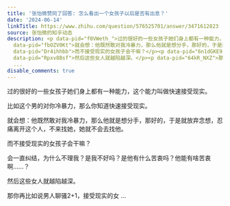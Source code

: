 ```yaml
---
title: '张怡微赞同了回答: 怎么看出一个女孩子以后是否有出息？'
date: '2024-06-14'
linkTitle: https://www.zhihu.com/question/576525701/answer/3471612823
source: 张怡微的知乎动态
description: <p data-pid="f0VWeth_">过的很好的一些女孩子她们身上都有一种能力，这个能力叫做快速接受现实。</p><p data-pid="ll83FWIy">比如这个男的对你冷暴力，那么你知道快速接受现实。</p><p
  data-pid="fbOZV0Kt">就会想：他既然敢对我冷暴力，那么他就是想分手，那好的，于是就放弃念想，忍痛离开这个人，不来找她，她就不会去找他。</p><p
  data-pid="Dr4ihhbb">而不接受现实的女孩子会干嘛？</p><p data-pid="6n1dGKE9">会一直纠结，为什么不理我？是我不好吗？是他有什么苦衷吗？他能有啥苦衷啊……？</p><p
  data-pid="Rpxv8Bsf">然后这些女人就越陷越深。</p><p data-pid="64kR_NXZ">那你再比如说男人聊骚2+1，接受现实的女
  ...
disable_comments: true
---
```

<p data-pid="f0VWeth_">过的很好的一些女孩子她们身上都有一种能力，这个能力叫做快速接受现实。</p><p data-pid="ll83FWIy">比如这个男的对你冷暴力，那么你知道快速接受现实。</p><p data-pid="fbOZV0Kt">就会想：他既然敢对我冷暴力，那么他就是想分手，那好的，于是就放弃念想，忍痛离开这个人，不来找她，她就不会去找他。</p><p data-pid="Dr4ihhbb">而不接受现实的女孩子会干嘛？</p><p data-pid="6n1dGKE9">会一直纠结，为什么不理我？是我不好吗？是他有什么苦衷吗？他能有啥苦衷啊……？</p><p data-pid="Rpxv8Bsf">然后这些女人就越陷越深。</p><p data-pid="64kR_NXZ">那你再比如说男人聊骚2+1，接受现实的女 ...